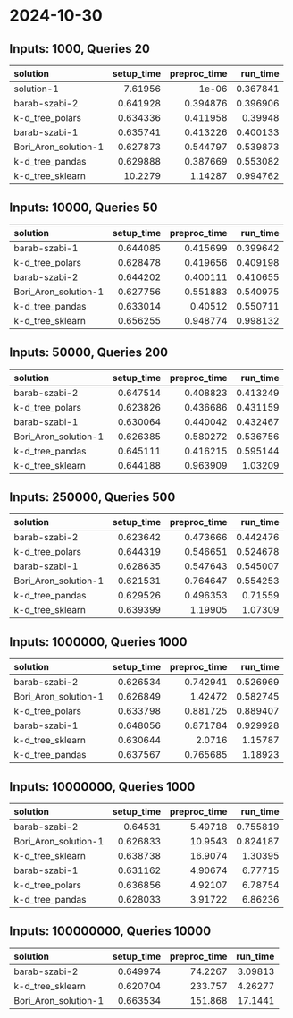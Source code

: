 # 2024-10-30

## Inputs: 1000, Queries 20

| solution             |   setup_time |   preproc_time |   run_time |
|:---------------------|-------------:|---------------:|-----------:|
| solution-1           |     7.61956  |       1e-06    |   0.367841 |
| barab-szabi-2        |     0.641928 |       0.394876 |   0.396906 |
| k-d_tree_polars      |     0.634336 |       0.411958 |   0.39948  |
| barab-szabi-1        |     0.635741 |       0.413226 |   0.400133 |
| Bori_Aron_solution-1 |     0.627873 |       0.544797 |   0.539873 |
| k-d_tree_pandas      |     0.629888 |       0.387669 |   0.553082 |
| k-d_tree_sklearn     |    10.2279   |       1.14287  |   0.994762 |

## Inputs: 10000, Queries 50

| solution             |   setup_time |   preproc_time |   run_time |
|:---------------------|-------------:|---------------:|-----------:|
| barab-szabi-1        |     0.644085 |       0.415699 |   0.399642 |
| k-d_tree_polars      |     0.628478 |       0.419656 |   0.409198 |
| barab-szabi-2        |     0.644202 |       0.400111 |   0.410655 |
| Bori_Aron_solution-1 |     0.627756 |       0.551883 |   0.540975 |
| k-d_tree_pandas      |     0.633014 |       0.40512  |   0.550711 |
| k-d_tree_sklearn     |     0.656255 |       0.948774 |   0.998132 |

## Inputs: 50000, Queries 200

| solution             |   setup_time |   preproc_time |   run_time |
|:---------------------|-------------:|---------------:|-----------:|
| barab-szabi-2        |     0.647514 |       0.408823 |   0.413249 |
| k-d_tree_polars      |     0.623826 |       0.436686 |   0.431159 |
| barab-szabi-1        |     0.630064 |       0.440042 |   0.432467 |
| Bori_Aron_solution-1 |     0.626385 |       0.580272 |   0.536756 |
| k-d_tree_pandas      |     0.645111 |       0.416215 |   0.595144 |
| k-d_tree_sklearn     |     0.644188 |       0.963909 |   1.03209  |

## Inputs: 250000, Queries 500

| solution             |   setup_time |   preproc_time |   run_time |
|:---------------------|-------------:|---------------:|-----------:|
| barab-szabi-2        |     0.623642 |       0.473666 |   0.442476 |
| k-d_tree_polars      |     0.644319 |       0.546651 |   0.524678 |
| barab-szabi-1        |     0.628635 |       0.547643 |   0.545007 |
| Bori_Aron_solution-1 |     0.621531 |       0.764647 |   0.554253 |
| k-d_tree_pandas      |     0.629526 |       0.496353 |   0.71559  |
| k-d_tree_sklearn     |     0.639399 |       1.19905  |   1.07309  |

## Inputs: 1000000, Queries 1000

| solution             |   setup_time |   preproc_time |   run_time |
|:---------------------|-------------:|---------------:|-----------:|
| barab-szabi-2        |     0.626534 |       0.742941 |   0.526969 |
| Bori_Aron_solution-1 |     0.626849 |       1.42472  |   0.582745 |
| k-d_tree_polars      |     0.633798 |       0.881725 |   0.889407 |
| barab-szabi-1        |     0.648056 |       0.871784 |   0.929928 |
| k-d_tree_sklearn     |     0.630644 |       2.0716   |   1.15787  |
| k-d_tree_pandas      |     0.637567 |       0.765685 |   1.18923  |

## Inputs: 10000000, Queries 1000

| solution             |   setup_time |   preproc_time |   run_time |
|:---------------------|-------------:|---------------:|-----------:|
| barab-szabi-2        |     0.64531  |        5.49718 |   0.755819 |
| Bori_Aron_solution-1 |     0.626833 |       10.9543  |   0.824187 |
| k-d_tree_sklearn     |     0.638738 |       16.9074  |   1.30395  |
| barab-szabi-1        |     0.631162 |        4.90674 |   6.77715  |
| k-d_tree_polars      |     0.636856 |        4.92107 |   6.78754  |
| k-d_tree_pandas      |     0.628033 |        3.91722 |   6.86236  |

## Inputs: 100000000, Queries 10000

| solution             |   setup_time |   preproc_time |   run_time |
|:---------------------|-------------:|---------------:|-----------:|
| barab-szabi-2        |     0.649974 |        74.2267 |    3.09813 |
| k-d_tree_sklearn     |     0.620704 |       233.757  |    4.26277 |
| Bori_Aron_solution-1 |     0.663534 |       151.868  |   17.1441  |